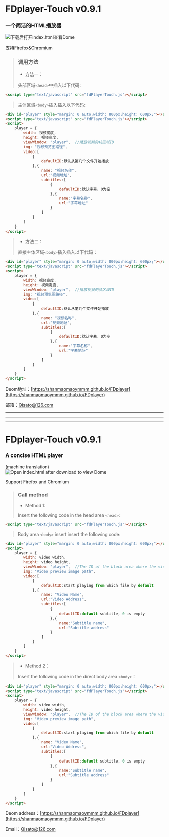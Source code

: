 # FDplayer-Touch v0.9.1 
### 一个简洁的HTML播放器  
![下载后打开index.html查看Dome](https://shanmaomaoymmm.github.io/shanmoamoaymmmProjectDeomMedia/FDPlayer-Touch/img/img02.jpg)  
  
支持Firefox&Chromium  
  
>### 调用方法
>+ 方法一：  
>  
>头部区域`<head>`中插入以下代码:  
>  
```html
<script type="text/javascript" src="fdPlayerTouch.js"></script>
```
>主体区域`<body>`插入插入以下代码:  
  
```html
<div id="player" style="margin: 0 auto;width: 800px;height: 600px;"></div>
<script type="text/javascript" src="fdPlayerTouch.js"></script>
<script>
	player = {
		width: 视频宽度,
		height: 视频高度,
		viewWindow: "player",  //播放视频的块区域ID
		img: "视频预览图路径",
		video:[
			{
				defaultID:默认从第几个文件开始播放
			},{
				name: "视频名称",
				url:"视频地址",
				subtitles:[
					{
						defaultID:默认字幕，0为空
					},{
						name:"字幕名称",
						url:"字幕地址"
					}
				]
			}
		]
	}
</script>
```
> + 方法二：  
>   
>直接主体区域`<body>`插入插入以下代码：
   
```html
<div id="player" style="margin: 0 auto;width: 800px;height: 600px;"></div>  
<script type="text/javascript" src="fdPlayerTouch.js"></script>  
<script>
	player = {
		width: 视频宽度,
		height: 视频高度,
		viewWindow: "player",  //播放视频的块区域ID
		img: "视频预览图路径",
		video:[
			{
				defaultID:默认从第几个文件开始播放
			},{
				name: "视频名称",
				url:"视频地址",
				subtitles:[
					{
						defaultID:默认字幕，0为空
					},{
						name:"字幕名称",
						url:"字幕地址"
					}
				]
			}
		]
	}
</script>
```

Deom地址：[https://shanmaomaoymmm.github.io/FDplayer](https://shanmaomaoymmm.github.io/FDplayer)  
  
邮箱：Qisato@126.com

<!-- [恰饭](https://shanmaomaoymmm.github.io/shanmoamoaymmmProjectDeomMedia/FDplayer-Touch/img/img09.jpg)  
![↑恰饭二维码加载不出来点上方蓝字](https://shanmaomaoymmm.github.io/shanmoamoaymmmProjectDeomMedia/FDPlayer-Touch/img/img09.jpg) -->
***
***
***
# FDplayer-Touch v0.9.1 
### A concise HTML player  
(machine translation)  
![Open index.html after download to view Dome](https://shanmaomaoymmm.github.io/shanmoamoaymmmProjectDeomMedia/FDPlayer-Touch/img/img02.jpg)  
  
Support Firefox and Chromium  
  
>### Call method
> + Method 1:  
>  
>Insert the following code in the head area `<head>`:  
>  
```html
<script type="text/javascript" src="fdPlayerTouch.js"></script>
```
>Body area `<body>` insert insert the following code:  
  
```html
<div id="player" style="margin: 0 auto;width: 800px;height: 600px;"></div>  
<script>
	player = {
		width: video width,
		height: video height,
		viewWindow: "player",  //The ID of the block area where the video is played
		img: "Video preview image path",
		video:[
			{
				defaultID:start playing from which file by default
			},{
				name: "Video Name",
				url:"Video Address",
				subtitles:[
					{
						defaultID:default subtitle, 0 is empty
					},{
						name:"Subtitle name",
						url:"Subtitle address"
					}
				]
			}
		]
	}
</script>
```
> + Method 2：  
>   
> Insert the following code in the direct body area `<body>`：
   
```html
<div id="player" style="margin: 0 auto;width: 800px;height: 600px;"></div>  
<script type="text/javascript" src="fdPlayerTouch.js"></script>  
<script>
	player = {
		width: video width,
		height: video height,
		viewWindow: "player",  //The ID of the block area where the video is played
		img: "Video preview image path",
		video:[
			{
				defaultID:start playing from which file by default
			},{
				name: "Video Name",
				url:"Video Address",
				subtitles:[
					{
						defaultID:default subtitle, 0 is empty
					},{
						name:"Subtitle name",
						url:"Subtitle address"
					}
				]
			}
		]
	}
</script>
```

Deom address：[https://shanmaomaoymmm.github.io/FDplayer](https://shanmaomaoymmm.github.io/FDplayer)  
  
Email：Qisato@126.com

<!-- [Donation](https://shanmaomaoymmm.github.io/shanmoamoaymmmProjectDeomMedia/FDPlayer-Touch/img/img09.jpg)  
![↑Donation QR code can not be loaded out of the blue word above the point](https://shanmaomaoymmm.github.io/shanmoamoaymmmProjectDeomMedia/FDPlayer-Touch/img/img09.jpg) -->
